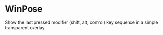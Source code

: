 # WinPose

Show the last pressed modifier (shift, alt, control) key sequence in a simple transparent overlay

